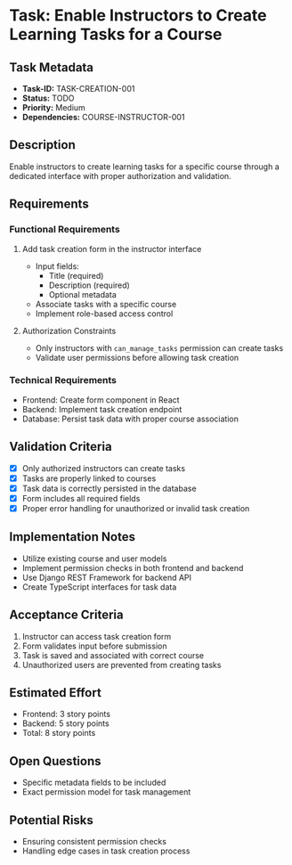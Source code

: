 # Task: Enable Instructors to Create Learning Tasks for a Course

## Task Metadata
- **Task-ID:** TASK-CREATION-001
- **Status:** TODO
- **Priority:** Medium
- **Dependencies:** COURSE-INSTRUCTOR-001

## Description
Enable instructors to create learning tasks for a specific course through a dedicated interface with proper authorization and validation.

## Requirements

### Functional Requirements
1. Add task creation form in the instructor interface
   - Input fields:
     - Title (required)
     - Description (required)
     - Optional metadata
   - Associate tasks with a specific course
   - Implement role-based access control

2. Authorization Constraints
   - Only instructors with `can_manage_tasks` permission can create tasks
   - Validate user permissions before allowing task creation

### Technical Requirements
- Frontend: Create form component in React
- Backend: Implement task creation endpoint
- Database: Persist task data with proper course association

## Validation Criteria
- [x] Only authorized instructors can create tasks
- [x] Tasks are properly linked to courses
- [x] Task data is correctly persisted in the database
- [x] Form includes all required fields
- [x] Proper error handling for unauthorized or invalid task creation

## Implementation Notes
- Utilize existing course and user models
- Implement permission checks in both frontend and backend
- Use Django REST Framework for backend API
- Create TypeScript interfaces for task data

## Acceptance Criteria
1. Instructor can access task creation form
2. Form validates input before submission
3. Task is saved and associated with correct course
4. Unauthorized users are prevented from creating tasks

## Estimated Effort
- Frontend: 3 story points
- Backend: 5 story points
- Total: 8 story points

## Open Questions
- Specific metadata fields to be included
- Exact permission model for task management

## Potential Risks
- Ensuring consistent permission checks
- Handling edge cases in task creation process
